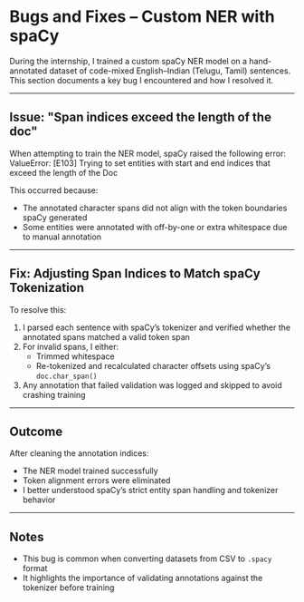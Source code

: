 # Bugs and Fixes – Custom NER with spaCy

During the internship, I trained a custom spaCy NER model on a hand-annotated dataset of code-mixed English–Indian (Telugu, Tamil) sentences. This section documents a key bug I encountered and how I resolved it.

---

## Issue: "Span indices exceed the length of the doc"

When attempting to train the NER model, spaCy raised the following error:
ValueError: [E103] Trying to set entities with start and end indices that exceed the length of the Doc

This occurred because:
- The annotated character spans did not align with the token boundaries spaCy generated
- Some entities were annotated with off-by-one or extra whitespace due to manual annotation

---

## Fix: Adjusting Span Indices to Match spaCy Tokenization

To resolve this:
1. I parsed each sentence with spaCy’s tokenizer and verified whether the annotated spans matched a valid token span
2. For invalid spans, I either:
   - Trimmed whitespace
   - Re-tokenized and recalculated character offsets using spaCy’s `doc.char_span()`
3. Any annotation that failed validation was logged and skipped to avoid crashing training

---

## Outcome

After cleaning the annotation indices:
- The NER model trained successfully
- Token alignment errors were eliminated
- I better understood spaCy’s strict entity span handling and tokenizer behavior

---

## Notes

- This bug is common when converting datasets from CSV to `.spacy` format
- It highlights the importance of validating annotations against the tokenizer before training

